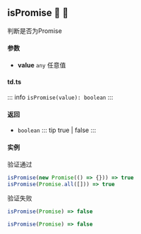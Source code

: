## isPromise :tada: :100: 
判断是否为Promise
#### 参数 
- **value** `any` 任意值
 
#### td.ts
::: info
`isPromise(value): boolean`
:::
#### 返回 
- `boolean` 
::: tip
true | false
:::
#### 实例 
验证通过


```ts
isPromise(new Promise(() => {})) => true
isPromise(Promise.all([])) => true
```
验证失败


```ts
isPromise(Promise) => false
```
```ts
isPromise(Promise) => false
```
